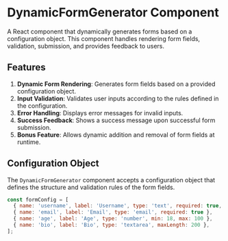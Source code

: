 # DynamicFormGenerator Component

A React component that dynamically generates forms based on a configuration object. This component handles rendering form fields, validation, submission, and provides feedback to users.

## Features

1. **Dynamic Form Rendering**: Generates form fields based on a provided configuration object.
2. **Input Validation**: Validates user inputs according to the rules defined in the configuration.
3. **Error Handling**: Displays error messages for invalid inputs.
4. **Success Feedback**: Shows a success message upon successful form submission.
5. **Bonus Feature**: Allows dynamic addition and removal of form fields at runtime.

## Configuration Object

The `DynamicFormGenerator` component accepts a configuration object that defines the structure and validation rules of the form fields.

```javascript
const formConfig = [
  { name: 'username', label: 'Username', type: 'text', required: true, minLength: 3 },
  { name: 'email', label: 'Email', type: 'email', required: true },
  { name: 'age', label: 'Age', type: 'number', min: 18, max: 100 },
  { name: 'bio', label: 'Bio', type: 'textarea', maxLength: 200 },
];
